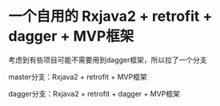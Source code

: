 # 一个自用的 Rxjava2 + retrofit + dagger + MVP框架
考虑到有些项目可能不需要用到dagger框架，所以拉了一个分支 

master分支：Rxjava2 + retrofit  + MVP框架 

dagger分支：Rxjava2 + retrofit + dagger + MVP框架
